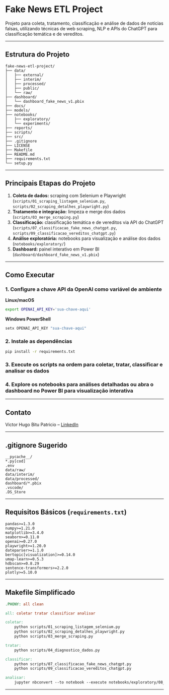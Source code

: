 # Fake News ETL Project

Projeto para coleta, tratamento, classificação e análise de dados de notícias falsas, utilizando técnicas de web scraping, NLP e APIs do ChatGPT para classificação temática e de vereditos.

---

## Estrutura do Projeto

```
fake-news-etl-project/
├── data/
│   ├── external/
│   ├── interim/
│   ├── processed/
│   ├── public/
│   └── raw/
├── dashboard/
│   └── dashboard_fake_news_v1.pbix
├── docs/
├── models/
├── notebooks/
│   ├── exploratory/
│   └── experiments/
├── reports/
├── scripts/
├── src/
├── .gitignore
├── LICENSE
├── Makefile
├── README.md
├── requirements.txt
└── setup.py
```

---

## Principais Etapas do Projeto

1. **Coleta de dados:** scraping com Selenium e Playwright (`scripts/01_scraping_listagem_selenium.py`, `scripts/02_scraping_detalhes_playwright.py`)  
2. **Tratamento e integração:** limpeza e merge dos dados (`scripts/03_merge_scraping.py`)  
3. **Classificação:** classificação temática e de vereditos via API do ChatGPT (`scripts/07_classificacao_fake_news_chatgpt.py`, `scripts/09_classificacao_vereditos_chatgpt.py`)  
4. **Análise exploratória:** notebooks para visualização e análise dos dados (`notebooks/exploratory/`)  
5. **Dashboard:** painel interativo em Power BI (`dashboard/dashboard_fake_news_v1.pbix`)

---

## Como Executar

### 1. Configure a chave API da OpenAI como variável de ambiente

**Linux/macOS**

```bash
export OPENAI_API_KEY='sua-chave-aqui'
```

**Windows PowerShell**

```powershell
setx OPENAI_API_KEY "sua-chave-aqui"
```

### 2. Instale as dependências

```bash
pip install -r requirements.txt
```

### 3. Execute os scripts na ordem para coletar, tratar, classificar e analisar os dados

### 4. Explore os notebooks para análises detalhadas ou abra o dashboard no Power BI para visualização interativa

---

## Contato

Victor Hugo Bitu Patricio – [LinkedIn](https://www.linkedin.com/in/vhbitu/)

---

## .gitignore Sugerido

```
__pycache__/
*.py[cod]
.env
data/raw/
data/interim/
data/processed/
dashboard/*.pbix
.vscode/
.DS_Store
```

---

## Requisitos Básicos (`requirements.txt`)

```
pandas>=1.3.0
numpy>=1.21.0
matplotlib>=3.4.0
seaborn>=0.11.0
openai>=0.27.0
playwright>=1.20.0
dateparser>=1.1.0
bertopic[visualization]>=0.14.0
umap-learn>=0.5.3
hdbscan>=0.8.29
sentence-transformers>=2.2.0
plotly>=5.10.0
```

---

## Makefile Simplificado

```makefile
.PHONY: all clean

all: coletar tratar classificar analisar

coletar:
	python scripts/01_scraping_listagem_selenium.py
	python scripts/02_scraping_detalhes_playwright.py
	python scripts/03_merge_scraping.py

tratar:
	python scripts/04_diagnostico_dados.py

classificar:
	python scripts/07_classificacao_fake_news_chatgpt.py
	python scripts/09_classificacao_vereditos_chatgpt.py

analisar:
	jupyter nbconvert --to notebook --execute notebooks/exploratory/08_analise_classificacao_chatgpt.ipynb
```

---
